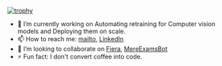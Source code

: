 [![trophy](https://github-profile-trophy.vercel.app/?username=kunalgoyal9)](https://github.com/ryo-ma/github-profile-trophy)

- 🔭 I’m currently working on Automating retraining for Computer vision models and Deploying them on scale.
- 📫 How to reach me: [mailto](mailto:kunalgoyal.goyal9@gmail.com), [LinkedIn](https://linkedin.com/in/kunalgoyal9)
- 👯 I’m looking to collaborate on [Fiera](https://github.com/xyzunreal/Fiera), [MereExamsBot](https://github.com/kunalgoyal9/MereExamsBot)
- ⚡ Fun fact: I don't convert coffee into code. 
<!--
**kunalgoyal9/kunalgoyal9** is a ✨ _special_ ✨ repository because its `README.md` (this file) appears on your GitHub profile.

Here are some ideas to get you started:


- 🌱 I’m currently learning ...

- 🤔 I’m looking for help with ...
- 💬 Ask me about ...
 ...
- 😄 Pronouns: ...
- ⚡ Fun fact: ...
-->
